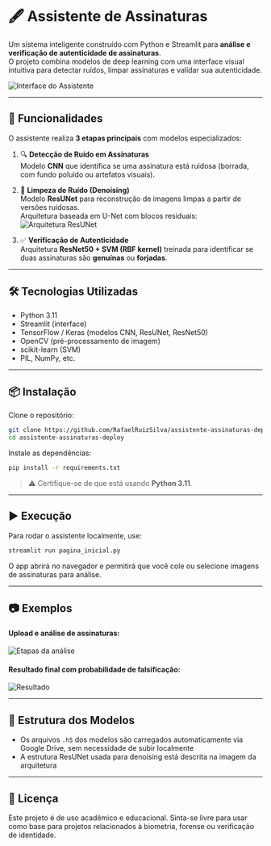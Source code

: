 
# 🖋️ Assistente de Assinaturas

Um sistema inteligente construído com Python e Streamlit para **análise e verificação de autenticidade de assinaturas**.  
O projeto combina modelos de deep learning com uma interface visual intuitiva para detectar ruídos, limpar assinaturas e validar sua autenticidade.

![Interface do Assistente](./assets/interface.png)

---

## 🚀 Funcionalidades

O assistente realiza **3 etapas principais** com modelos especializados:

1. 🔍 **Detecção de Ruído em Assinaturas**  
   Modelo **CNN** que identifica se uma assinatura está ruidosa (borrada, com fundo poluído ou artefatos visuais).

2. 🧹 **Limpeza de Ruído (Denoising)**  
   Modelo **ResUNet** para reconstrução de imagens limpas a partir de versões ruidosas.  
   Arquitetura baseada em U-Net com blocos residuais:  
   ![Arquitetura ResUNet](./assets/resunet.png)

3. ✅ **Verificação de Autenticidade**  
   Arquitetura **ResNet50 + SVM (RBF kernel)** treinada para identificar se duas assinaturas são **genuínas** ou **forjadas**.

---

## 🛠 Tecnologias Utilizadas

- Python 3.11
- Streamlit (interface)
- TensorFlow / Keras (modelos CNN, ResUNet, ResNet50)
- OpenCV (pré-processamento de imagem)
- scikit-learn (SVM)
- PIL, NumPy, etc.

---

## 📦 Instalação

Clone o repositório:

```bash
git clone https://github.com/RafaelRuizSilva/assistente-assinaturas-deploy.git
cd assistente-assinaturas-deploy
```

Instale as dependências:

```bash
pip install -r requirements.txt
```

> ⚠️ Certifique-se de que está usando **Python 3.11**.

---

## ▶️ Execução

Para rodar o assistente localmente, use:

```bash
streamlit run pagina_inicial.py
```

O app abrirá no navegador e permitirá que você cole ou selecione imagens de assinaturas para análise.

---

## 📷 Exemplos

#### Upload e análise de assinaturas:
![Etapas da análise](./assets/analise.png)

#### Resultado final com probabilidade de falsificação:
![Resultado](./assets/resultado.png)

---

## 📁 Estrutura dos Modelos

- Os arquivos `.h5` dos modelos são carregados automaticamente via Google Drive, sem necessidade de subir localmente
- A estrutura ResUNet usada para denoising está descrita na imagem da arquitetura

---

## 📄 Licença

Este projeto é de uso acadêmico e educacional. Sinta-se livre para usar como base para projetos relacionados à biometria, forense ou verificação de identidade.
